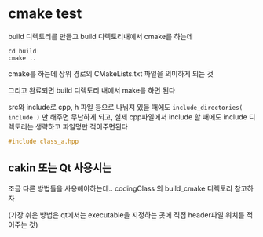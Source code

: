 # cmake test 
build 디렉토리를 만들고 build 디렉토리내에서 cmake를 하는데 
```
cd build
cmake ..
```
cmake를 하는데 상위 경로의 CMakeLists.txt 파일을 의미하게 되는 것 

그리고 완료되면 build 디렉토리 내에서 make를 하면 된다  

src와 include로 cpp, h 파일 등으로 나눠져 있을 때에도 
`include_directories(  include )` 만 해주면 무난하게 되고, 
실제 cpp파일에서 include 할 때에도 include 디렉토리는 생략하고 파일명만 적어주면된다

```cpp
#include class_a.hpp
```

## cakin 또는 Qt 사용시는 
조금 다른 방법들을 사용해야하는데.. codingClass 의 build_cmake 디렉토리 참고하자   

(가장 쉬운 방법은 qt에서는 executable을 지정하는 곳에 직접 header파일 위치를 적어주는 것)


